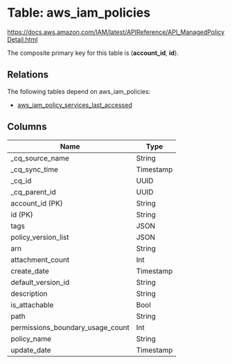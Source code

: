 # Table: aws_iam_policies

https://docs.aws.amazon.com/IAM/latest/APIReference/API_ManagedPolicyDetail.html

The composite primary key for this table is (**account_id**, **id**).

## Relations
The following tables depend on aws_iam_policies:
  - [aws_iam_policy_services_last_accessed](aws_iam_policy_services_last_accessed.md)

## Columns
| Name          | Type          |
| ------------- | ------------- |
|_cq_source_name|String|
|_cq_sync_time|Timestamp|
|_cq_id|UUID|
|_cq_parent_id|UUID|
|account_id (PK)|String|
|id (PK)|String|
|tags|JSON|
|policy_version_list|JSON|
|arn|String|
|attachment_count|Int|
|create_date|Timestamp|
|default_version_id|String|
|description|String|
|is_attachable|Bool|
|path|String|
|permissions_boundary_usage_count|Int|
|policy_name|String|
|update_date|Timestamp|